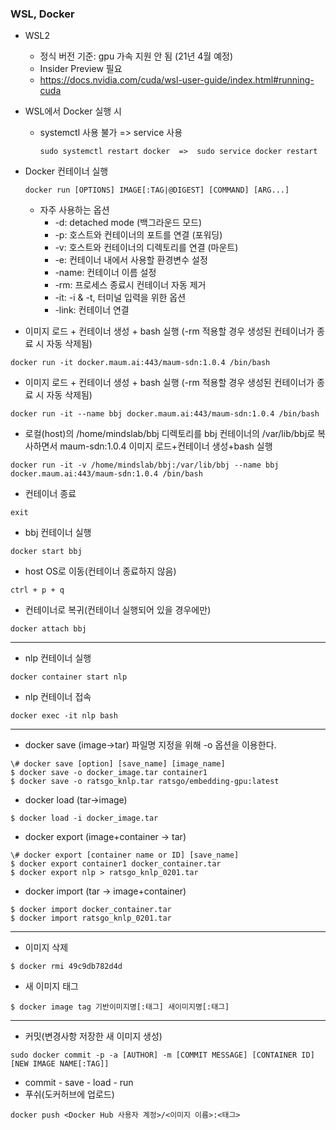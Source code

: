 ### WSL, Docker

- WSL2
  - 정식 버전 기준: gpu 가속 지원 안 됨 (21년 4월 예정)
  - Insider Preview 필요
  - https://docs.nvidia.com/cuda/wsl-user-guide/index.html#running-cuda



- WSL에서 Docker 실행 시

  - systemctl 사용 불가 => service 사용

    ```
    sudo systemctl restart docker  =>  sudo service docker restart
    ```

    

- Docker 컨테이너 실행

  ```
  docker run [OPTIONS] IMAGE[:TAG|@DIGEST] [COMMAND] [ARG...]
  ```

  - 자주 사용하는 옵션
    - -d: detached mode (백그라운드 모드)
    - -p: 호스트와 컨테이너의 포트를 연결 (포워딩)
    - -v: 호스트와 컨테이너의 디렉토리를 연결 (마운트)
    - -e: 컨테이너 내에서 사용할 환경변수 설정
    - -name: 컨테이너 이름 설정
    - -rm: 프로세스 종료시 컨테이너 자동 제거
    - -it: -i & -t, 터미널 입력을 위한 옵션
    - -link: 컨테이너 연결





- 이미지 로드 + 컨테이너 생성 + bash 실행 (-rm 적용할 경우 생성된 컨테이너가 종료 시 자동 삭제됨)

```
docker run -it docker.maum.ai:443/maum-sdn:1.0.4 /bin/bash
```

- 이미지 로드 + 컨테이너 생성 + bash 실행 (-rm 적용할 경우 생성된 컨테이너가 종료 시 자동 삭제됨)

```
docker run -it --name bbj docker.maum.ai:443/maum-sdn:1.0.4 /bin/bash
```

- 로컬(host)의 /home/mindslab/bbj 디렉토리를 bbj 컨테이너의 /var/lib/bbj로 복사하면서 maum-sdn:1.0.4 이미지 로드+컨테이너 생성+bash 실행

```
docker run -it -v /home/mindslab/bbj:/var/lib/bbj --name bbj docker.maum.ai:443/maum-sdn:1.0.4 /bin/bash
```

- 컨테이너 종료

```
exit
```

- bbj 컨테이너 실행

```
docker start bbj
```

- host OS로 이동(컨테이너 종료하지 않음)

```
ctrl + p + q
```

- 컨테이너로 복귀(컨테이너 실행되어 있을 경우에만)

```
docker attach bbj
```



____

- nlp 컨테이너 실행

```
docker container start nlp
```

- nlp 컨테이너 접속

```
docker exec -it nlp bash
```



___

- docker save (image→tar) 파일명 지정을 위해 -o 옵션을 이용한다.

```
\# docker save [option] [save_name] [image_name]
$ docker save -o docker_image.tar container1
$ docker save -o ratsgo_knlp.tar ratsgo/embedding-gpu:latest
```

- docker load (tar→image)

```
$ docker load -i docker_image.tar
```

- docker export (image+container → tar)

```
\# docker export [container name or ID] [save_name]
$ docker export container1 docker_container.tar
$ docker export nlp > ratsgo_knlp_0201.tar
```

- docker import (tar → image+container)

```
$ docker import docker_container.tar
$ docker import ratsgo_knlp_0201.tar
```



____

- 이미지 삭제

```
$ docker rmi 49c9db782d4d
```

- 새 이미지 태그

```
$ docker image tag 기반이미지명[:태그] 새이미지명[:태그]
```

____

- 커밋(변경사항 저장한 새 이미지 생성)

```
sudo docker commit -p -a [AUTHOR] -m [COMMIT MESSAGE] [CONTAINER ID] [NEW IMAGE NAME[:TAG]]
```

- commit - save - load - run
- 푸쉬(도커허브에 업로드)

```
docker push <Docker Hub 사용자 계정>/<이미지 이름>:<태그>
```

